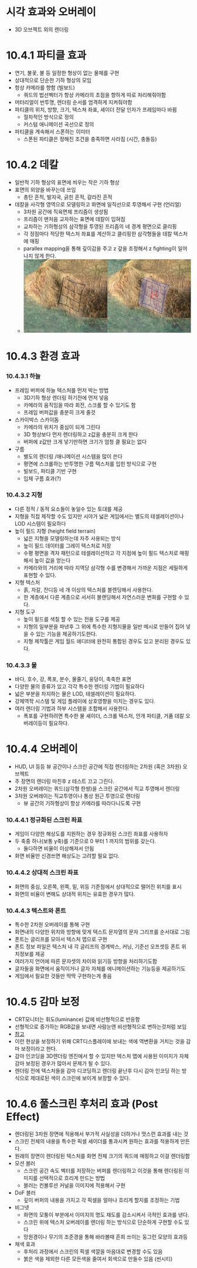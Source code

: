 # 시각 효과와 오버레이
* 3D 오브젝트 외의 렌더링

# 10.4.1 파티클 효과
* 연기, 불꽃, 불 등 일정한 형상이 없는 물체를 구현
* 상대적으로 단순한 기하 형상의 모임
* 항상 카메라를 향함 (빌보드)
    *  쿼드의 법선벡터가 항상 카메라의 초점을 향하게 따로 처리해줘야함
* 머터리얼이 반투명, 렌더링 순서를 엄격하게 지켜줘야함
* 파티클의 위치, 방향, 크기, 텍스쳐 좌표, 셰이더 전달 인자가 프레임마다 바뀜
    * 절차적인 방식으로 정의
    * 커스텀 애니메이션 곡선으로 정의
* 파티클을 계속해서 스폰하는 이미터
    * 스폰된 파티클은 정해진 조건을 충족하면 사라짐 (시간, 충돌등)
# 10.4.2 데칼
* 일반적 기하 형상의 표면에 씌우는 작은 기하 형상
* 표면의 외양을 바꾸는데 쓰임
    * 총탄 흔적, 발자국, 긁힌 흔적, 갈라진 흔적
* 데칼을 사각형 영역으로 모델링하고 화면에 일직선으로 투영해서 구현 (언리얼)
    * 3차원 공간에 직육면체 프리즘이 생성됨
    * 프리즘이 맨처음 교차하는 표면에 데칼이 입혀짐
    * 교차하는 기하형상의 삼각형을 투영된 프리즘의 네 경계 평면으로 클리핑
    * 각 정점마다 적당한 텍스처 좌표를 계산하고 클리핑한 삼각형들을 데칼 텍스처에 매핑
    * parallex mapping을 통해 깊이감을 주고 z 갚을 조정해서 z fighting이 일어나지 않게 한다.
    * ![decal box](./box.png)

# 10.4.3 환경 효과

### 10.4.3.1 하늘
* 프레임 버퍼에 하늘 텍스처를 먼저 박는 방법
    * 3D기하 형상 렌더링 하기전에 먼저 넣음
    * 카메라의 움직임을 따라 회전, 스크롤 할 수 있기도 함
    * 프레임 버퍼값을 충분히 크게 줄것
* 스카이박스 스카이돔
    * 카메라의 위치가 중심이 되게 그린다
    * 3D 형상보다 먼저 렌더링하고 z값을 충분히 크게 한다
    * 버퍼에 z값만 크게 넣기만하면 크기가 엄청 클 필요는 없다 
* 구름
    * 별도의 렌더링 /애니메이션 시스템을 많이 쓴다
    * 평면에 스크롤하는 반투명한 구름 텍스처를 입힌 방식으로 구현
    * 빌보드, 파티클 기반 구현
    * 입체 구름 효과(?)

### 10.4.3.2 지형
* 다른 정적 / 동적 요소들이 놓일수 있는 토대를 제공
* 지형을 직접 제작할 수도 있지만 시야가 넓은 게임에서는 별도의 테셀레이션이나 LOD 시스템이 필요하다
* 높이 필드 지형 (height field terrain)
    * 넓은 지형을 모델링하는데 자주 사용되는 방식
    * 높이 필드 데이터를 그레이 텍스처로 저장
    * 수평 평면을 격자 패턴으로 테셀레이션하고 각 지점에 높이 필드 텍스처로 매핑해서 높이 값을 얻는다
    * 카메라와의 거리에 따라 지역당 삼각형 수를 변경해서 가까운 지점은 세밀하게 표현할 수 있다.
* 지형 텍스처
    * 흙, 자갈, 잔디등 네 개 이상의 텍스처를 블렌딩해서 사용한다.
    * 한 계층에서 다른 계층으로 서서히 블랜딩해서 자연스러운 변화를 구현할 수 있다.
* 지형 도구
    * 높이 필드를 색칠 할 수 있는 전용 도구를 제공
    * 지형의 일부분을 파낸후 그 위에 특수한 지형지물을 일반 메시로 만들어 집어 넣을 수 있는 기능을 제공하기도한다.
    * 지형 제작툴은 게임 월드 에디터에 완전히 통합된 경우도 있고 분리된 경우도 있다.

### 10.4.3.3 물
* 바다, 호수, 강, 폭포, 분수, 물줄기, 웅덩이, 축축한 표면
* 다양한 물의 종류가 있고 각각 특수한 렌더링 기법이 필요하다
* 넓은 부분을 차지하는 물은 LOD, 테셀레이션이 필요하다.
* 강체역학 시스템 및 게임 플레이에 상호영향을 미치는 경우도 있다.
* 여러 렌더링 기법과 하부 시스템을 조합해서 사용한다.
    * 폭포를 구현하려면 특수한 물 셰이더, 스크롤 텍스처, 안개 파티클, 거품 데칼 오버레이등이 필요하다.

# 10.4.4 오버레이
* HUD, UI 등등 뷰 공간이나 스크린 공간에 직접 렌더링하는 2차원 (혹은 3차원) 오브젝트
* 주 장면의 렌더링 마친후 z 테스트 끄고 그린다.
* 2차원 오버레이는 쿼드(삼각형 한쌍)을 스크린 공간에서 직교 투영해서 렌더링
* 3차원 오버레이는 직교투영이나 통상 원근 투영으로 렌더링
    * 뷰 공간의 기하형상이 항상 카메라를 따라다니도록 구현

### 10.4.4.1 정규화된 스크린 좌표
* 게임이 다양한 해상도를 지원하는 경우 정규화된 스크린 좌표를 사용하자
* 두 축중 하나(보통 y축)를 기준으로 0 부터 1 까지의 범위를 갖는다.
    * 둘다하면 비율이 이상해져서 안됨
* 화면 비율만 신경쓰면 해상도는 고려할 필요 없다.

### 10.4.4.2 상대적 스크린 좌표
* 화면의 중심, 오른쪽, 왼쪽, 밑, 위등 기준점에서 상대적으로 떨어진 위치를 표시
* 화면의 비율이 변해도 상대적 위치는 유효한 경우가 많다.

### 10.4.4.3 텍스트와 폰트
* 특수한 2차원 오버레이를 통해 구현
* 화면내의 다양한 위치와 방향에 맞게 텍스트 문자열의 문자 그리프를 순서대로 그림
* 폰트는 글리프를 모아서 텍스처 맵으로 구현
* 폰트 정보 파일은 텍스처 내 각 글리프의 경계박스, 커닝, 기준선 오프셋등 폰트 위치정보를 제공
* 여러가지 언어에 따른 문자셋의 차이와 읽기등 방향을 처리하기도함
* 글자들을 화면에서 움직이거나 글자 자체를 에니메이션하는 기능등을 제공하기도
* 게임에서 필요한 것들만 딱딱 구현하는게 좋음

# 10.4.5 감마 보정
* CRT모니터는 휘도(luminance) 값에 비선형적으로 반응함
* 선형적으로 증가하는 RGB값을 보내면 사람눈엔 비선형적으로 변하는것처럼 보임
* [참고](http://blog.naver.com/PostView.nhn?blogId=team_csr&logNo=221026941983&redirect=Dlog&widgetTypeCall=true&directAccess=false)
* 이런 현상을 보정하기 위해 CRT디스플레이에 보내는 색에 역변환을 거치는 것을 감마 보정이라고 한다.
* 감마 인코딩을 3D렌더링 엔진에서 할 수 있지만 텍스처 맵에 사용된 이미지가 자체 감마 보정된 경우가 많아서 문제가 될 수 있다.
* 렌더링 전에 텍스처들을 감마 디코딩하고 렌더링 끝난후 다시 감마 인코딩 하는 방식으로 제대로된 색이 스크린에 보이게 보장할 수 있다.

# 10.4.6 풀스크린 후처리 효과 (Post Effect)

* 렌더링된 3차원 장면에 적용해서 부가적 사실성을 더하거나 멋스런 효과를 내는 것
* 스크린 전체의 내용을 특수한 픽셀 셰이더를 통과시켜 원하는 효과를 적용하게 만든다.
* 원래의 장면이 렌더링된 텍스처를 화면 전체 크기의 쿼드에 매핑하고 이걸 렌더링함
* 모션 블러
    * 스크린 공간 속도 벡터를 저장하는 버퍼를 렌더링하고 이것을 통해 렌더링된 이미지를 선택적으로 흐리게 만드는 방법
    * 블러는 컨볼루션 커널을 이미지에 적용해서 구현
* DoF 블러
    * 깊이 버퍼의 내용을 가지고 각 픽셀을 얼마나 흐리게 할지를 조정하는 기법
* 비그넷
    * 화면의 모퉁이 부분에서 이미지의 명도 채도를 감소시켜서 극적인 효과를 낸다.
    * 스크린 위에 텍스처 오버레이를 렌더링 하는 방식으로 단순하게 구현할 수도 있다
    * 망원경이나 무기의 조준경을 통해 바라볼때 흔희 쓰이는 둥그런 모양의 효과등
* 채색 효과
    * 후처리 과정에서 스크린의 픽셀 색깔을 마음대로 변경할 수도 있음
    * 붉은 색을 제외한 다른 모든색을 줄여서 회색으로 만들수 있음 (씬시티)